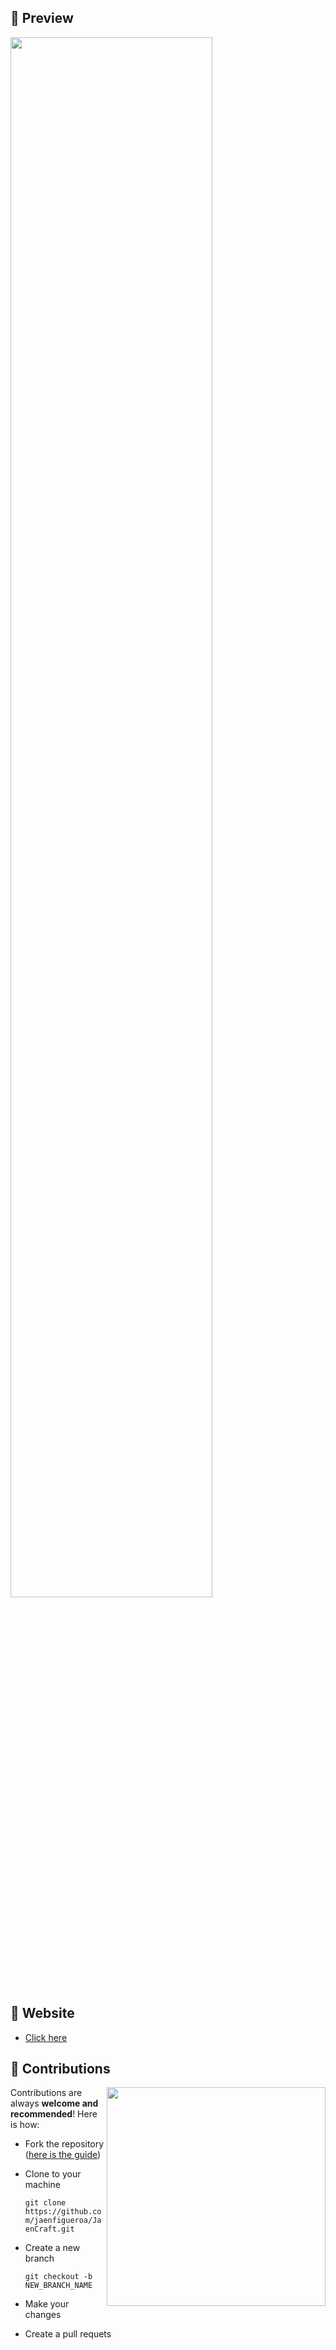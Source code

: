 ## 📌 Preview

<div >
  <img src="./assets/preview.gif" align="center" style="width: 80%" />
</div>

## 📌 Website

- [Click here](https://jaenfigueroa.github.io/JaenCraft/)

## 📌 Contributions
<img align='right' src="https://octodex.github.com/images/forktocat.jpg" width="350">


Contributions are always **welcome and recommended**! Here is how:
- Fork the repository ([here is the guide](https://docs.github.com/es/get-started/quickstart/fork-a-repo))
- Clone to your machine 

  `git clone https://github.com/jaenfigueroa/JaenCraft.git`
  
- Create a new branch

  `git checkout -b NEW_BRANCH_NAME`

- Make your changes
- Create a pull requets

